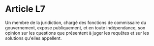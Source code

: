 # Article L7

Un membre de la juridiction, chargé des fonctions de commissaire du gouvernement, expose publiquement, et en toute indépendance, son opinion sur les questions que présentent à juger les requêtes et sur les solutions qu'elles appellent.
